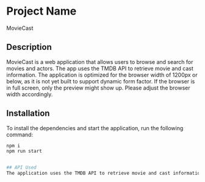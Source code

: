 # Project Name

MovieCast

## Description

MovieCast is a web application that allows users to browse and search for movies and actors. The app uses the TMDB API to retrieve movie and cast information. The application is optimized for the browser width of 1200px or below, as it is not yet built to support dynamic form factor. If the browser is in full screen, only the preview might show up. Please adjust the browser width accordingly.

## Installation

To install the dependencies and start the application, run the following command:

```bash
npm i
npm run start


## API Used
The application uses the TMDB API to retrieve movie and cast information. For more information about the API, visit https://developers.themoviedb.org/3/getting-started/introduction

